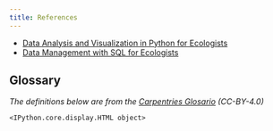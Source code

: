 ```yaml
---
title: References
---
```


- [Data Analysis and Visualization in Python for
  Ecologists](https://datacarpentry.org/python-ecology-lesson/)
- [Data Management with SQL for
  Ecologists](https://datacarpentry.org/sql-ecology-lesson/)

## Glossary

*The definitions below are from the [Carpentries
Glosario](https://glosario.carpentries.org/) (CC-BY-4.0)*

```{.output}
<IPython.core.display.HTML object>
```
